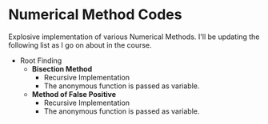 Numerical Method Codes
======================

Explosive implementation of various Numerical Methods.
I'll be updating the following list as I go on about in the course.

- Root Finding
    - **Bisection Method**
        - Recursive Implementation
        - The anonymous function is passed as variable.
    - **Method of False Positive**
        - Recursive Implementation
        - The anonymous function is passed as variable.


